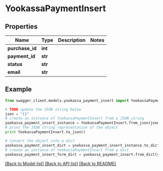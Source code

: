 # YookassaPaymentInsert


## Properties
Name | Type | Description | Notes
------------ | ------------- | ------------- | -------------
**purchase_id** | **int** |  | 
**payment_id** | **str** |  | 
**status** | **str** |  | 
**email** | **str** |  | 

## Example

```python
from swagger_client.models.yookassa_payment_insert import YookassaPaymentInsert

# TODO update the JSON string below
json = "{}"
# create an instance of YookassaPaymentInsert from a JSON string
yookassa_payment_insert_instance = YookassaPaymentInsert.from_json(json)
# print the JSON string representation of the object
print YookassaPaymentInsert.to_json()

# convert the object into a dict
yookassa_payment_insert_dict = yookassa_payment_insert_instance.to_dict()
# create an instance of YookassaPaymentInsert from a dict
yookassa_payment_insert_form_dict = yookassa_payment_insert.from_dict(yookassa_payment_insert_dict)
```
[[Back to Model list]](../README.md#documentation-for-models) [[Back to API list]](../README.md#documentation-for-api-endpoints) [[Back to README]](../README.md)



